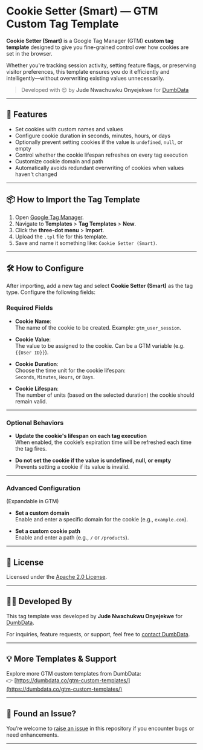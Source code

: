 # Cookie Setter (Smart) — GTM Custom Tag Template

**Cookie Setter (Smart)** is a Google Tag Manager (GTM) **custom tag template** designed to give you fine-grained control over how cookies are set in the browser.

Whether you're tracking session activity, setting feature flags, or preserving visitor preferences, this template ensures you do it efficiently and intelligently—without overwriting existing values unnecessarily.

> Developed with 😍 by **Jude Nwachuwku Onyejekwe** for [DumbData](https://dumbdata.co/)


---

## 🚀 Features

- Set cookies with custom names and values
- Configure cookie duration in seconds, minutes, hours, or days
- Optionally prevent setting cookies if the value is `undefined`, `null`, or empty
- Control whether the cookie lifespan refreshes on every tag execution
- Customize cookie domain and path
- Automatically avoids redundant overwriting of cookies when values haven't changed

---

## 📦 How to Import the Tag Template

1. Open [Google Tag Manager](https://tagmanager.google.com/).
2. Navigate to **Templates** > **Tag Templates** > **New**.
3. Click the **three-dot menu** > **Import**.
4. Upload the `.tpl` file for this template.
5. Save and name it something like: `Cookie Setter (Smart)`.

---

## 🛠️ How to Configure

After importing, add a new tag and select **Cookie Setter (Smart)** as the tag type. Configure the following fields:

### Required Fields
- **Cookie Name**:  
  The name of the cookie to be created. Example: `gtm_user_session`.

- **Cookie Value**:  
  The value to be assigned to the cookie. Can be a GTM variable (e.g. `{{User ID}}`).

- **Cookie Duration**:  
  Choose the time unit for the cookie lifespan:  
  `Seconds`, `Minutes`, `Hours`, or `Days`.

- **Cookie Lifespan**:  
  The number of units (based on the selected duration) the cookie should remain valid.

---

### Optional Behaviors
- **Update the cookie's lifespan on each tag execution**  
  When enabled, the cookie’s expiration time will be refreshed each time the tag fires.

- **Do not set the cookie if the value is undefined, null, or empty**  
  Prevents setting a cookie if its value is invalid.

---

### Advanced Configuration
(Expandable in GTM)

- **Set a custom domain**  
  Enable and enter a specific domain for the cookie (e.g., `example.com`).

- **Set a custom cookie path**  
  Enable and enter a path (e.g., `/` or `/products`).

---

## 📄 License

Licensed under the [Apache 2.0 License](LICENSE).

---

## 👨‍💻 Developed By

This tag template was developed by **Jude Nwachukwu Onyejekwe** for [DumbData](https://dumbdata.co/).

For inquiries, feature requests, or support, feel free to [contact DumbData](https://dumbdata.co/contact-us/).

---

## 💡 More Templates & Support

Explore more GTM custom templates from DumbData:  
👉 [https://dumbdata.co/gtm-custom-templates/](https://dumbdata.co/gtm-custom-templates/)

---

## 🐛 Found an Issue?

You’re welcome to [raise an issue](../../issues) in this repository if you encounter bugs or need enhancements.

---

